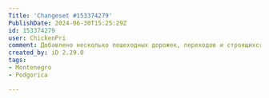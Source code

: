 ```yaml
---
Title: 'Changeset #153374279'
PublishDate: 2024-06-30T15:25:29Z
id: 153374279
user: ChickenPri
comment: Добавлено несколько пешеходных дорожек, переходов и строящихся зданий
created_by: iD 2.29.0
tags:
- Montenegro
- Podgorica

---
```

